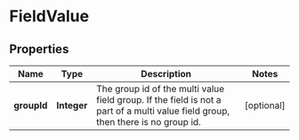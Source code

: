 # FieldValue

## Properties
Name | Type | Description | Notes
------------ | ------------- | ------------- | -------------
**groupId** | **Integer** | The group id of the multi value field group. If the field is not a part of a multi value field group, then there is no group id. |  [optional]
